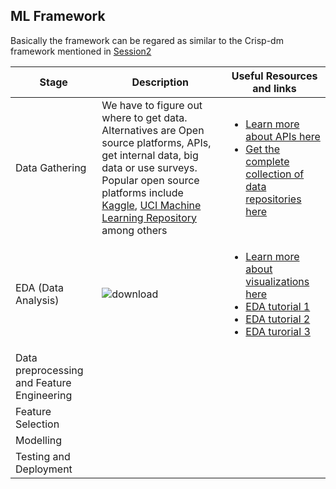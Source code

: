 ## ML Framework
Basically the framework can be regared as similar to the Crisp-dm framework mentioned in [Session2](https://github.com/Joy879/Africa-Data-School-Curriculum/blob/main/notebooks/2_Frameworks_%26_Tools/02Lesson%20Data%20framework%20%26%20Tools.pdf)

|Stage|Description|Useful Resources and links|
|-----|-------|---------|
| Data Gathering|We have to figure out where to get data. Alternatives are Open source platforms, APIs, get internal data, big data or use surveys. Popular open source platforms include [Kaggle](https://www.kaggle.com/datasets), [UCI Machine Learning Repository](https://archive.ics.uci.edu/datasets) among others| <ul><li>[Learn more about APIs here](https://rapidapi.com/collection/list-of-free-apis)</li><li>[Get the complete collection of data repositories here](https://www.kdnuggets.com/2022/04/complete-collection-data-repositories-part-2.html)</li></ul>|
|EDA (Data Analysis)|![download](https://github.com/Joy879/Africa-Data-School-Curriculum/assets/70502261/3f4b19d3-dfb0-4d4d-83da-18da68b0d655)|<ul><li>[Learn more about visualizations here](https://www.kaggle.com/learn/data-visualization)</li><li>[EDA tutorial 1](https://www.digitalocean.com/community/tutorials/exploratory-data-analysis-python)</li><li>[EDA tutorial 2](https://towardsdatascience.com/exploratory-data-analysis-in-python-a-step-by-step-process-d0dfa6bf94ee)</li><li>[EDA turorial 3](https://www.analyticsvidhya.com/blog/2022/07/step-by-step-exploratory-data-analysis-eda-using-python/)</li></ul>|
|Data preprocessing and Feature Engineering|||
|Feature Selection|||
|Modelling|||
|Testing and Deployment|||

